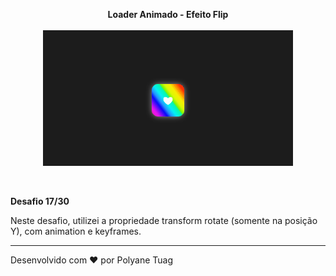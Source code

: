 <p align="center"><strong>Loader Animado - Efeito Flip</strong><br><br>
 <img width= '400' src="../.github/gifts/Dia17.gif">
</p><br>

 <p><strong>Desafio 17/30</strong>
 
 Neste desafio, utilizei a propriedade transform rotate (somente na posição Y), com animation e keyframes.
 
 </p>
 
 ---
Desenvolvido com ❤ por Polyane Tuag